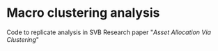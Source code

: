 # Macro clustering analysis

Code to replicate analysis in SVB Research paper "*Asset Allocation Via 
Clustering*"